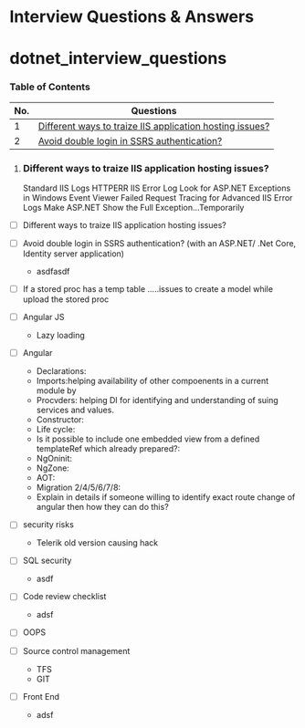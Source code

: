 # Interview Questions & Answers
# dotnet_interview_questions

### Table of Contents

| No. | Questions |
|---- | ---------
|1 | [Different ways to traize IIS application hosting issues?](#Different-ways-to-traize-IIS-application-hosting-issues)|
|2 | [Avoid double login in SSRS authentication?](#Avoid-double-login-in-SSRS-authentication)|

1. ### Different ways to traize IIS application hosting issues?
   Standard IIS Logs
   HTTPERR  IIS Error Log
   Look for ASP.NET Exceptions in Windows Event Viewer
   Failed Request Tracing for Advanced IIS Error Logs
   Make ASP.NET Show the Full Exception…Temporarily






- [ ] Different ways to traize IIS application hosting issues?

   
- [ ] Avoid double login in SSRS authentication? (with an ASP.NET/ .Net Core, Identity server application)
   - asdfasdf

- [ ] If a stored proc has a temp table .....issues to create a model while upload the stored proc
   
- [ ] Angular JS
   - Lazy loading
   
- [ ] Angular
   - Declarations: 
   - Imports:helping availability of other compoenents in a current module by 
   - Procvders: helping DI for identifying and understanding of suing services and values.
   - Constructor: 
   - Life cycle:
   - Is it possible to include one embedded view from a defined templateRef which already prepared?:   
   - NgOninit:
   - NgZone:   
   - AOT:
   - Migration 2/4/5/6/7/8:
   - Explain in details if someone willing to identify exact route change of angular then how they can do this?

- [ ] security risks
   - Telerik old version causing hack
   
- [ ] SQL security
   - asdf
   
- [ ] Code review checklist
   - adsf
   
- [ ] OOPS

- [ ] Source control management
   - TFS
   - GIT
   
- [ ] Front End 
   - adsf
  
